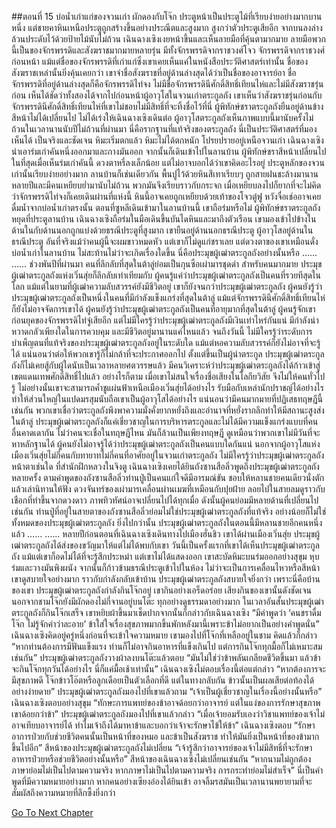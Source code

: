 ##ตอนที่ 15 บ่อน้ำเก่าแก่ของจวนเก่า ผักดองกับโจ๊ก
ประตูหน้าเป็นประตูไม้ที่เรียบง่ายอย่างมากบานหนึ่ง
แต่ชายคาหินเหนือประตูถูกสร้างขึ้นอย่างประณีตและสูงมาก สูงกว่าตัวประตูเสียอีก จากบนลงล่างล้วนประดับไว้ด้วยป้ายไม้นับไม่ถ้วน
เฉินฉางเซิงเงยหน้าขึ้นและเห็นลายมือที่คุ้นตามากมาย
ลายมือพวกนี้เป็นของจักรพรรดิและสังฆราชมากมายหลายรุ่น
มีทั้งจักรพรรดิจากราชวงศ์โจว จักรพรรดิจากราชวงศ์ก่อนหน้า แม้แต่ชื่อของจักรพรรดิที่เก่าแก่ซึ่งเขาเคยเห็นแค่ในหนังสือประวัติศาสตร์เท่านั้น
ชื่อของสังฆราชเหล่านั้นยิ่งคุ้นเคยกว่า เขาจำชื่อสังฆราชที่อยู่ด้านล่างสุดได้ว่าเป็นชื่อของอาจารย์อา
ชื่อจักรพรรดิที่อยู่ด้านล่างสุดก็คือจักรพรรดิไท่จง
ไม่มีชื่อจักรพรรดินีศักดิ์สิทธิ์เทียนไห่และไม่มีสังฆราชรุ่นก่อน
เห็นได้ชัดว่าทั้งสองได้จากไปก่อนหน้าผู้อาวุโสในจวนเก่าตระกูลถัง เขาเห็นว่าสังฆราชรุ่นก่อนกับจักรพรรดินีศักดิ์สิทธิ์เทียนไห่ที่เขาไม่ชอบไม่มีสิทธิ์ที่จะทิ้งชื่อไว้ที่นี่
ผู้พิทักษ์ชราตระกูลถังยืนอยู่ด้านข้าง สีหน้าไม่ได้เปลี่ยนไป ไม่ได้เร่งให้เฉินฉางเซิงเดินต่อ
ผู้อาวุโสตระกูลถังเห็นภาพแบบนี้มานับครั้งไม่ถ้วนในเวลานานนับปีไม่ถ้วนที่ผ่านมา
นี่คือรากฐานที่แท้จริงของตระกูลถัง นี่เป็นประวัติศาสตร์ที่มองเห็นได้ เป็นจริงและชัดเจน
หิมะเริ่มตกแล้ว หิมะไม่ได้ตกหนัก โปรยปรายอยู่เหนือจวนเก่า
เฉินฉางเซิงนำเอาร่มเก่าคันหนึ่งออกมาและกางมันออก จากนั้นก็เดินเข้าไปในลานบ้าน
ผู้พิทักษ์ชราสีหน้าเปลี่ยนไปในที่สุดเมื่อเห็นร่มเก่าคันนี้ ดวงตาหรี่ลงเล็กน้อย แต่ไม่อาจบอกได้ว่าเขาคิดอะไรอยู่
ประตูหลักของจวนเก่านั้นเรียบง่ายอย่างมาก ลานบ้านก็เช่นเดียวกัน พื้นปูไว้ด้วยหินสีเทาเรียบๆ ถูกสายฝนชะล้างมานานหลายปีและมีคนเหยียบย่ำมานับไม่ถ้วน พวกมันจึงเรียบราวกับกระจก เมื่อเหยียบลงไปก็ยากที่จะไม่คิดว่าจักรพรรดิไท่จงก็เคยเดินผ่านที่แห่งนี้ หินนี้อาจเคยถูกเหยียบด้วยเท้าของโจวตู๋ฟู หวังจื่อเช่ออาจเคยดื่มน้ำจากบ่อน้ำเก่าตรงนั้น ตอนที่ซูหลีเดินเข้ามาในลานบ้านนี้ เขาถือร่มหรือไม่
ผู้พิทักษ์ชราตระกูลถังหยุดที่ประตูลานบ้าน
เฉินฉางเซิงถือร่มในมือเดินขึ้นบันไดหินและมาถึงตัวเรือน เขามองเข้าไปข้างใน
ด้านในกับด้านนอกถูกแบ่งด้วยธรณีประตูที่สูงมาก
เขายืนอยู่ด้านนอกธรณีประตู
ผู้อาวุโสอยู่ด้านในธรณีประตู
อันที่จริงแม้ว่าคนผู้นี้จะผมขาวหมดหัว แต่เขาก็ไม่ดูแก่ชราเลย
แต่ดวงตาของเขาเหมือนดั่งบ่อน้ำเก่าในลานบ้าน ไม่สะท้านไม่ว่าจะเกิดเรื่องใดขึ้น
นี่คือประมุขผู้เฒ่าตระกูลถังอย่างนั้นหรือ
……
……
ช่วงพันปีที่ผ่านมา คนที่ลึกลับที่สุดในต้าลู่ย่อมเป็นกุนซือเผ่ามารชุดดำ
สำหรับคนมากมาย ประมุขผู้เฒ่าตระกูลถังแห่งเวิ่นสุ่ยก็ลึกลับเท่าเทียมกับ
ผู้คนรู้แค่ว่าประมุขผู้เฒ่าตระกูลถังเป็นคนที่รวยทีสุดในโลก แม้แต่ในยามที่ผู้เฒ่าความลับสวรรค์ยังมีชีวิตอยู่ เขาก็ยังจนกว่าประมุขผู้เฒ่าตระกูลถัง
ผู้คนยังรู้ว่าประมุขผู้เฒ่าตระกูลถังเป็นหนึ่งในคนที่มีกำลังแข็งแกร่งที่สุดในต้าลู่ แม้แต่จักรพรรดินีศักดิ์สิทธิ์เทียนไห่ก็ยังไม่อาจจัดการเขาได้
ผู้คนยังรู้ว่าประมุขผู้เฒ่าตระกูลถังเป็นคนที่อายุมากที่สุดในต้าลู่ ผู้คนรู้จักเขาก่อนยุคของจักรพรรดิไท่จู่เสียอีก
แต่ไม่มีใครรู้ว่าประมุขผู้เฒ่าตระกูลถังมีเงินเท่าไหร่กันแน่ มีกำลังน่าหวาดกลัวเพียงใดในการควบคุม และมีชีวิตอยู่มานานแค่ไหนแล้ว
จนถึงวันนี้ ไม่มีใครรู้ว่าระดับการบำเพ็ญตนที่แท้จริงของประมุขผู้เฒ่าตระกูลถังอยู่ในระดับใด
แม้แต่หอความลับสวรรค์ก็ยังไม่อาจที่จะรู้ได้ แน่นอนว่าต่อให้พวกเขารู้ก็ไม่กล้าที่จะประกาศออกไป
ตั้งแต่ขึ้นเป็นผู้นำตระกูล ประมุขผู้เฒ่าตระกูลถังก็ไม่เคยสู้กับผู้ใดนับเป็นเวลาหลายศตวรรษแล้ว
มีคนวิเคราะห์ว่าประมุขผู้เฒ่าตระกูลถังได้ก้าวเข้าสู่เขตแดนเทพศักดิ์สิทธิ์ไปแล้ว อย่างไรก็ตาม เมื่อเขาไม่สนใจเรื่องชื่อเสียงในโลกียวิสัย จึงไม่ให้คนทั่วไปรู้ ไม่อย่างนั้นเขาจะสามารถค้ำชูแผ่นฟ้าเหนือเมืองเวิ่นสุ่ยได้อย่างไร รับมือกับเหล่านักปราชญ์ได้อย่างไร ทำให้ส่วนใหญ่ในแปดมรสุมนับถือเขาเป็นผู้อาวุโสได้อย่างไร
แน่นอนว่ามีคนมากมายที่ปฏิเสธทฤษฎีนี้เช่นกัน พวกเขาเชื่อว่าตระกูลถังพึงพาความมั่งคั่งยากหยั่งถึงและอำนาจที่หยั่งรากลึกทำให้มีสถานะสูงส่งในต้าลู่ ประมุขผู้เฒ่าตระกูลถังก็แค่เชี่ยวชาญในการบริหารตระกูลและไม่ได้มีความแข็งแกร่งแบบที่คนอื่นคาดเดากัน
ไม่ว่าคนจะเชื่อในทฤษฎีไหน มันก็ล้วนเป็นเพียงทฤษฎี ดูเหมือนว่าพวกเขาไม่มีวันที่จะหาหลักฐานได้
ผู้คนยังไม่อาจรู้ได้ว่าประมุขผู้เฒ่าตระกูลถังเป็นคนแบบใดกันแน่
นอกจากผู้อาวุโสแห่งเมืองเวิ่นสุ่ยไม่กี่คนกับทายาทไม่กี่คนที่อาศัยอยู่ในจวนเก่าตระกูลถัง ไม่มีใครรู้ว่าประมุขผู้เฒ่าตระกูลถังหน้าตาเช่นใด
ที่สำนักฝึกหลวงในจิงตู เฉินฉางเซิงเคยได้ยินถังซานสือลิ่วพูดถึงประมุขผู้เฒ่าตระกูลถังหลายครั้ง ตามคำพูดของถังซานสือลิ่วท่านปู่เป็นคนแก่ใจดีมีอารมณ์ขัน ชอบให้หลานชายคนเดียวนั่งตักแล้วเล่านิทานให้ฟัง
ดวงจันทร์ของเผ่ามารเคลื่อนผ่านเมฆที่เหมือนกับปุยฝ้าย ลอยไปในสายลมดูราวกับเชือกที่ทำขึ้นจากดวงดาว
ภาพทิวทัศน์อาจเปลี่ยนไปได้ทุกเมื่อ ดังนั้นผู้คนย่อมมีหลายด้านที่เปลี่ยนไปเช่นกัน
ท่านปู่ที่อยู่ในสายตาของถังซานสือลิ่วย่อมไม่ใช่ประมุขผู้เฒ่าตระกูลถังที่แท้จริง อย่างน้อยก็ไม่ใช่ทั้งหมดของประมุขผู้เฒ่าตระกูลถัง
ยิ่งไปกว่านั้น ประมุขผู้เฒ่าตระกูลถังในตอนนี้มีหลานชายอีกคนหนึ่งแล้ว
……
……
หลายปีก่อนตอนที่เฉินฉางเซิงเดินทางไปเมืองฮั่นชิว เขาได้ผ่านเมืองเวิ่นสุ่ย ประมุขผู้เฒ่าตระกูลถังได้ส่งของขวัญมาให้แต่ไม่ได้พบกับเขา
วันนี้เป็นครั้งแรกที่เขาได้เห็นประมุขผู้เฒ่าตระกูลถัง แม้แต่เขาก็อดไม่ได้ที่จะรู้สึกประหม่า
แต่เขาไม่ได้แสดงออก
เขาสะบัดหิมะบนร่มออกอย่างสุขุม หุบร่มและวางมันพิงผนัง จากนั้นก็ก้าวข้ามธรณีประตูเข้าไปในห้อง
ไม่ว่าจะเป็นการเคลื่อนไหวหรือสีหน้า เขาดูสบายใจอย่างมาก ราวกับกำลังกลับเข้าบ้าน
ประมุขผู้เฒ่าตระกูลถังสบายใจยิ่งกว่า เพราะนี่คือบ้านของเขา
ประมุขผู้เฒ่าตระกูลถังกำลังกินโจ๊กอยู่ เขากินอย่างเอร็ดอร่อย เสียงกินของเขานั้นดังชัดเจน
นอกจากชามโจ๊กยังมีผักดองไม่กี่จานอยู่บนโต๊ะ ทุกอย่างดูธรรมดาอย่างมาก
ในเวลาอันสั้นประมุขผู้เฒ่าตระกูลถังก็กินโจ๊กเสร็จ เขาหยิบผ้าขึ้นมาเช็ดปากจากนั้นก็กล่าวกับเฉินฉางเซิง “มีคำพูดว่า ‘คนชราดื่มโจ๊ก ไม่รู้จักคำว่าละอาย’ ข้าใส่ใจเรื่องสุขภาพมากขึ้นพักหลังมานี้เพราะข้าไม่อยากเป็นอย่างคำพูดนั่น”
เฉินฉางเซิงคิดอยู่ครู่หนึ่งก่อนที่จะเข้าใจความหมาย
เขามองไปที่โจ๊กที่เหลืออยู่ในชาม คิดแล้วก็กล่าว “หากท่านต้องการมีฟันแข็งแรง ท่านก็ไม่อาจกินอาหารที่แข็งเกินไป แต่การกินโจ๊กทุกมื้อก็ไม่เหมาะสมเช่นกัน”
ประมุขผู้เฒ่าตระกูลถังวางผ้าลงบนโต๊ะแล้วตอบ “มันไม่ใช่ว่าข้าพลันเกลียดชีวิตขึ้นมา แล้วข้าจะกินโจ๊กทุกวันได้อย่างไร นี่ก็แค่มื้อเช้าเท่านั้น”
เฉินฉางเซิงไม่ตอบเรื่องนี้ต่อแต่กล่าว “หากต้องการจะมีสุขภาพดี โจ๊กข้าวโอ๊ตหรือลูกเดือยเป็นตัวเลือกที่ดี แต่ในทางกลับกัน ข้าวนั้นเป็นผลเสียต่อท้องได้อย่างง่ายดาย”
ประมุขผู้เฒ่าตระกูลถังมองไปที่เขาแล้วถาม “เจ้าเป็นผู้เชี่ยวชาญในเรื่องนี้อย่างนั้นหรือ”
เฉินฉางเซิงตอบอย่างสุขุม “ทักษะการแพทย์ของข้าอาจด้อยกว่าอาจารย์ แต่ในแง่ของการรักษาสุขภาพ เขาด้อยกว่าข้า”
ประมุขผู้เฒ่าตระกูลถังมองไปที่เขาแล้วกล่าว “เมื่อเจ้ายอมรับเองว่าวิชาแพทย์ของเจ้าไม่อาจเทียบอาจารย์ได้ ทำไมเจ้าถึงได้มาหาข้าและบอกว่าเจ้าจะรักษาไข้ให้ข้า”
เฉินฉางเซิงตอบ “รักษาอาการป่วยกับช่วยชีวิตคนนั้นเป็นหน้าที่ของหมอ และข้าเป็นสังฆราช ทำให้มันยิ่งเป็นหน้าที่ของข้ามากขึ้นไปอีก”
สีหน้าของประมุขผู้เฒ่าตระกูลถังไม่เปลี่ยน “เจ้ารู้สึกว่าอาจารย์ของเจ้าไม่มีสิทธิ์ที่จะรักษาอาหารป่วยหรือช่วยชีวิตอย่างนั้นหรือ”
สีหน้าของเฉินฉางเซิงไม่เปลี่ยนเช่นกัน “หากนามไม่ถูกต้อง ภาษาย่อมไม่เป็นไปตามความจริง หากภาษาไม่เป็นไปตามความจริง การกระทำย่อมไม่สำเร็จ”
นี่เป็นคำพูดที่มีความหมายอย่างมาก หากคนอย่างเซียงอ๋องได้ยินเข้า อาจลิ้มรสมันเป็นเวลานานพยายามที่จะสัมผัสถึงความหมายที่ลึกซึ้งยิ่งกว่า


[Go To Next Chapter]( ./842.md)